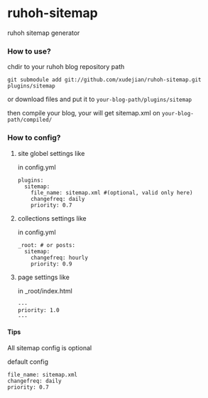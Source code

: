 ruhoh-sitemap
=============

ruhoh sitemap generator

### How to use?

chdir to your ruhoh blog repository path

`git submodule add git://github.com/xudejian/ruhoh-sitemap.git plugins/sitemap`

or download files and put it to `your-blog-path/plugins/sitemap`

then compile your blog, your will get sitemap.xml on `your-blog-path/compiled/`

### How to config?

1. site globel settings like

    in config.yml

    ```
    plugins:
      sitemap:
        file_name: sitemap.xml #(optional, valid only here)
        changefreq: daily
        priority: 0.7
    ```

2. collections settings like

    in config.yml

    ```
    _root: # or posts:
      sitemap:
        changefreq: hourly
        priority: 0.9
    ```

3. page settings like

    in _root/index.html

    ```
    ---
    priority: 1.0
    ---
    ```

#### Tips

All sitemap config is optional

default config

```
file_name: sitemap.xml
changefreq: daily
priority: 0.7
```
